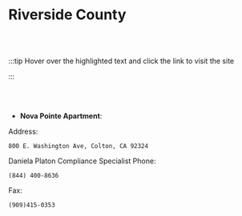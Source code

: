 # Riverside County

<br></br>

:::tip Hover over the highlighted text and click the link to visit the site

:::

<br></br>

- **Nova Pointe Apartment**:

Address:

```
800 E. Washington Ave, Colton, CA 92324
```

Daniela Platon
Compliance Specialist
Phone:

```
(844) 400-8636
```

Fax:

```
(909)415-0353
```

<br></br>
